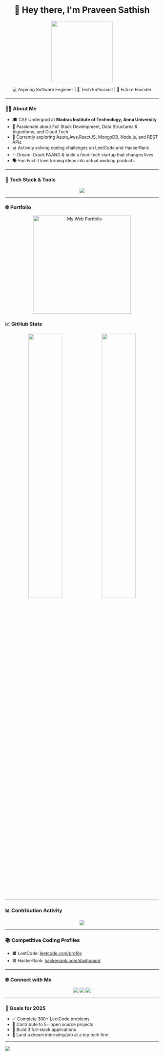 <h1 align="center">👋 Hey there, I'm Praveen Sathish</h1>
<p align="center">
  <img src="https://i.imgur.com/l66hFbz.gif" width="200"/>
</p>

<p align="center">
  💻 Aspiring Software Engineer | 🚀 Tech Enthusiast | 🎯 Future Founder
</p>

---

### 🧑‍🎓 About Me

- 🎓 CSE Undergrad at <strong>Madras Institute of Technology, Anna University</strong>
- 🌱 Passionate about Full Stack Development, Data Structures & Algorithms, and Cloud Tech
- 🚀 Currently exploring Azure,Aws,ReactJS, MongoDB, Node.js, and REST APIs
- 📊 Actively solving coding challenges on LeetCode and HackerRank
- ✨ Dream: Crack FAANG & build a food-tech startup that changes lives
- 🗣️ Fun Fact: I love turning ideas into actual working products

---

### 🔧 Tech Stack & Tools

<p align="center">
  <img src="https://skillicons.dev/icons?i=html,css,js,ts,react,nodejs,mongodb,cpp,python,c,git,github,figma,vscode" />
</p>

---

### 🌐 Portfolio

<p align="center">
  <a href="https://praveen95-cs.github.io/MY-WEBPAGE-/" target="_blank">
    <img src="https://media.giphy.com/media/3ohs7KViFvXrM3QQFa/giphy.gif" width="320" alt="My Web Portfolio">
  </a>
</p>


### 📈 GitHub Stats

<p align="center">
  <img src="https://github-readme-stats.vercel.app/api?username=Praveen95-cs&show_icons=true&theme=radical" width="47%"/>
  <img src="https://github-readme-streak-stats.herokuapp.com/?user=Praveen95-cs&theme=radical" width="47%"/>
</p>

---

### 📊 Contribution Activity

<p align="center">
  <img src="https://github-readme-activity-graph.vercel.app/graph?username=Praveen95-cs&theme=react-dark&area=true" />
</p>

---

### 📚 Competitive Coding Profiles

- 🟧 LeetCode: [leetcode.com/profile](https://leetcode.com/profile/)
- 🟩 HackerRank: [hackerrank.com/dashboard](https://www.hackerrank.com/dashboard)

---

### 🌐 Connect with Me

<p align="center">
  <a href="https://www.linkedin.com/in/praveen-sathish-01a49a234/"><img src="https://img.shields.io/badge/LinkedIn-blue?style=flat&logo=linkedin"></a>
  <a href="mailto:youremail@example.com"><img src="https://img.shields.io/badge/Gmail-red?style=flat&logo=gmail&logoColor=white"></a>
  <a href="https://praveen95-cs.github.io/MY-WEBPAGE-/"><img src="https://img.shields.io/badge/Portfolio-grey?style=flat&logo=internet-explorer"></a>
</p>

---

### 🎯 Goals for 2025

- ✅ Complete 300+ LeetCode problems
- 🚀 Contribute to 5+ open source projects
- 🧠 Build 3 full-stack applications
- 💼 Land a dream internship/job at a top tech firm

---

![](https://komarev.com/ghpvc/?username=Praveen95-cs&label=PROFILE+VIEWS&color=0e75b6&style=flat)
